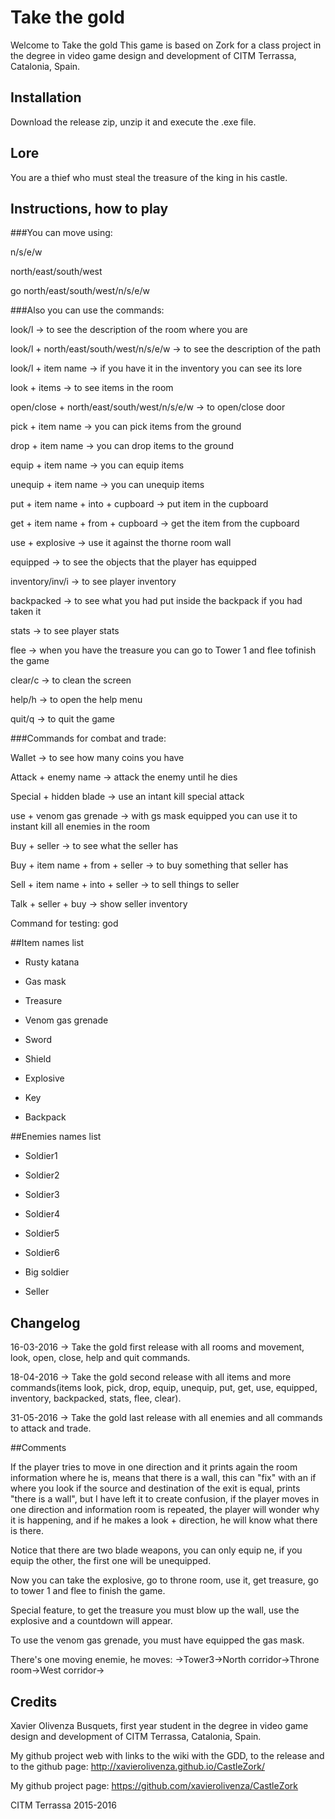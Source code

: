 # Take the gold

Welcome to Take the gold
This game is based on Zork for a class project in the degree in video game design and development of CITM Terrassa, Catalonia, Spain.

## Installation

Download the release zip, unzip it and execute the .exe file.

## Lore
You are a thief who must steal the treasure of the king in his castle.

## Instructions, how to play

###You can move using:

n/s/e/w

north/east/south/west

go north/east/south/west/n/s/e/w


###Also you can use the commands:

look/l -> to see the description of the room where you are

look/l + north/east/south/west/n/s/e/w -> to see the description of the path

look/l + item name -> if you have it in the inventory you can see its lore

look + items -> to see items in the room

open/close + north/east/south/west/n/s/e/w -> to open/close door

pick + item name -> you can pick items from the ground

drop + item name -> you can drop items to the ground

equip + item name -> you can equip items

unequip + item name -> you can unequip items

put + item name + into + cupboard -> put item in the cupboard

get + item name + from + cupboard -> get the item from the cupboard

use + explosive -> use it against the thorne room wall

equipped -> to see the objects that the player has equipped

inventory/inv/i -> to see player inventory

backpacked -> to see what you had put inside the backpack if you had taken it

stats -> to see player stats

flee -> when you have the treasure you can go to Tower 1 and flee tofinish the game

clear/c -> to clean the screen

help/h -> to open the help menu

quit/q -> to quit the game


###Commands for combat and trade:

Wallet -> to see how many coins you have

Attack + enemy name -> attack the enemy until he dies

Special + hidden blade -> use an intant kill special attack

use + venom gas grenade -> with gs mask equipped you can use it to instant kill all enemies in the room

Buy + seller -> to see what the seller has

Buy + item name + from + seller -> to buy something that seller has

Sell + item name + into + seller -> to sell things to seller

Talk + seller + buy -> show seller inventory

Command for testing: god

##Item names list

 - Rusty katana
 
 - Gas mask
 
 - Treasure
 
 - Venom gas grenade
 
 - Sword
 
 - Shield
 
 - Explosive
 
 - Key
 
 - Backpack
 
##Enemies names list

 - Soldier1
 
 - Soldier2
 
 - Soldier3
 
 - Soldier4
 
 - Soldier5

 - Soldier6
 
 - Big soldier
 
 - Seller

## Changelog

16-03-2016 -> Take the gold first release with all rooms and movement, look, open, close, help and quit commands.

18-04-2016 -> Take the gold second release with all items and more commands(items look, pick, drop, equip, unequip, put, get, use, equipped, inventory, backpacked, stats, flee, clear).

31-05-2016 -> Take the gold last release with all enemies and all commands to attack and trade.

##Comments

If the player tries to move in one direction and it prints again the room information where he is, means that there is a wall, this can "fix" with an if where you look if the source and destination of the exit is equal, prints "there is a wall", but I have left it to create confusion, if the player moves in one direction and information room is repeated, the player will wonder why it is happening, and if he makes a look + direction, he will know what there is there.

Notice that there are two blade weapons, you can only equip ne, if you equip the other, the first one will be unequipped.

Now you can take the explosive, go to throne room, use it, get treasure, go to tower 1 and flee to finish the game.

Special feature, to get the treasure you must blow up the wall, use the explosive and a countdown will appear.

To use the venom gas grenade, you must have equipped the gas mask.

There's one moving enemie, he moves: ->Tower3->North corridor->Throne room->West corridor->

## Credits

Xavier Olivenza Busquets, first year student in the degree in video game design and development of CITM Terrassa, Catalonia, Spain.

My github project web with links to the wiki with the GDD, to the release and to the github page: http://xavierolivenza.github.io/CastleZork/

My github project page: https://github.com/xavierolivenza/CastleZork

CITM Terrassa 2015-2016

